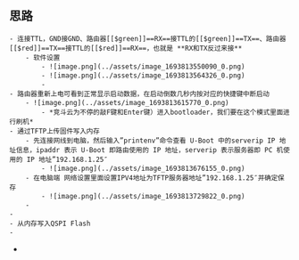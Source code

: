 ## 思路
	- 连接TTL，GND接GND、路由器[[$green]]==RX==接TTL的[[$green]]==TX==、路由器[[$red]]==TX==接TTL的[[$red]]==RX==，也就是 **RX和TX反过来接**
		- 软件设置
			- ![image.png](../assets/image_1693813550090_0.png)
			- ![image.png](../assets/image_1693813564326_0.png)
			-
	- 路由器重新上电可看到正常显示启动数据，在启动倒数几秒内按对应的快捷键中断启动
		- ![image.png](../assets/image_1693813615770_0.png)
			- *竞斗云为不停的敲F键和Enter键）进入bootloader，我们要在这个模式里面进行刷机*
	- 通过TFTP上传固件写入内存
		- 先连接网线到电脑，然后输入”printenv”命令查看 U-Boot 中的serverip IP 地址信息，ipaddr 表示 U-Boot 即路由使用的 IP 地址，serverip 表示服务器即 PC 机使用的 IP 地址”192.168.1.25″
			- ![image.png](../assets/image_1693813676155_0.png)
		- 在电脑端 网络设置里面设置IPV4地址为TFTP服务器地址”192.168.1.25″并确定保存
			- ![image.png](../assets/image_1693813729822_0.png)
		-
	-
	- 从内存写入QSPI Flash
	-
-